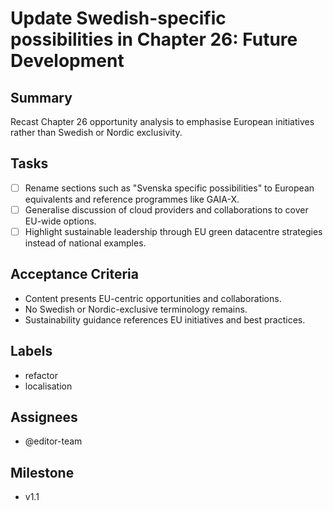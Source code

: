 # Update Swedish-specific possibilities in Chapter 26: Future Development

## Summary
Recast Chapter 26 opportunity analysis to emphasise European initiatives rather than Swedish or Nordic exclusivity.

## Tasks
- [ ] Rename sections such as "Svenska specific possibilities" to European equivalents and reference programmes like GAIA-X.
- [ ] Generalise discussion of cloud providers and collaborations to cover EU-wide options.
- [ ] Highlight sustainable leadership through EU green datacentre strategies instead of national examples.

## Acceptance Criteria
- Content presents EU-centric opportunities and collaborations.
- No Swedish or Nordic-exclusive terminology remains.
- Sustainability guidance references EU initiatives and best practices.

## Labels
- refactor
- localisation

## Assignees
- @editor-team

## Milestone
- v1.1
